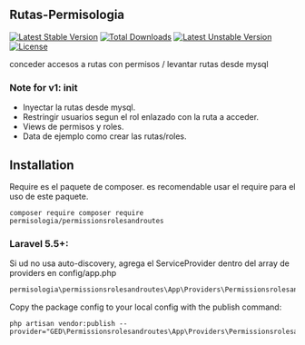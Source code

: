 ## Rutas-Permisologia

[![Latest Stable Version](https://poser.pugx.org/permisologia/permissionsrolesandroutes/v/stable)](https://packagist.org/packages/permisologia/permissionsrolesandroutes)
[![Total Downloads](https://poser.pugx.org/permisologia/permissionsrolesandroutes/downloads)](https://packagist.org/packages/permisologia/permissionsrolesandroutes)
[![Latest Unstable Version](https://poser.pugx.org/permisologia/permissionsrolesandroutes/v/unstable)](https://packagist.org/packages/permisologia/permissionsrolesandroutes)
[![License](https://poser.pugx.org/permisologia/permissionsrolesandroutes/license)](https://packagist.org/packages/permisologia/permissionsrolesandroutes)


conceder accesos a rutas con permisos / levantar rutas desde mysql

### Note for v1: init

 - Inyectar la rutas desde mysql.
 - Restringir usuarios segun el rol enlazado con la ruta a acceder.
 - Views de permisos y roles.
 - Data de ejemplo como crear las rutas/roles.

## Installation

Require es el paquete de composer. es recomendable usar el require para el uso de este paquete.

```shell
composer require composer require permisologia/permissionsrolesandroutes
```

### Laravel 5.5+:

Si ud no usa auto-discovery, agrega el ServiceProvider dentro del array de providers en config/app.php

```php
permisologia\permissionsrolesandroutes\App\Providers\PermissionsrolesandroutesProvider::class,
```

Copy the package config to your local config with the publish command:

```shell
php artisan vendor:publish --provider="GED\Permissionsrolesandroutes\App\Providers\PermissionsrolesandroutesProvider"
```
